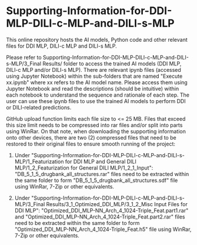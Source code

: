 # Supporting-Information-for-DDI-MLP-DILI-c-MLP-and-DILI-s-MLP
This online repository hosts the AI models, Python code and other relevant files for DDI MLP, DILI-c MLP and DILI-s MLP.

Please refer to Supporting-Information-for-DDI-MLP-DILI-c-MLP-and-DILI-s-MLP/3_Final Results/ folder to access the trained AI models (DDI MLP, DILI-c MLP and/or DILI-s MLP). There are relevant ipynb files (accessed using Jupyter Notebook) within the sub-folders that are named "Execute xx.ipynb" where xx refers to the AI model name. Please access them using Jupyter Notebook and read the descriptions (should be intuitive) within each notebook to understand the sequence and rationale of each step. The user can use these ipynb files to use the trained AI models to perform DDI or DILI-related predictions.



GitHub upload function limits each file size to <= 25 MB. Files that exceed this size limit needs to be compressed into rar files and/or split into parts using WinRar. On that note, when downloading the supporting information onto other devices, there are two (2) compressed files that need to be restored to their original files to ensure smooth running of the project:

1) Under "Supporting-Information-for-DDI-MLP-DILI-c-MLP-and-DILI-s-MLP/1_Featurization for DDI MLP and General DILI MLP/1_2_Featurization for General DILI MLP/1_2_1_Input":
"DB_5_1_5_drugbank_all_structures.rar" files need to be extracted within the same folder to form "DB_5_1_5_drugbank_all_structures.sdf" file using WinRar, 7-Zip or other equivalents.

2) Under "Supporting-Information-for-DDI-MLP-DILI-c-MLP-and-DILI-s-MLP/3_Final Results/3_1_Optimized_DDI_MLP/3_1_2_Misc Input Files for DDI MLP":
"Optimized_DDI_MLP-NN_Arch_4_1024-Triple_Feat.part1.rar" and "Optimized_DDI_MLP-NN_Arch_4_1024-Triple_Feat.part2.rar" files need to be extracted within the same folder to form "Optimized_DDI_MLP-NN_Arch_4_1024-Triple_Feat.h5" file using WinRar, 7-Zip or other equivalents.
